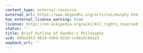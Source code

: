 ```yaml
---
content_type: external-resource
external_url: https://www.mkgandhi.org/articles/murphy.htm
has_external_license_warning: true
license: https://en.wikipedia.org/wiki/All_rights_reserved
status: ''
title: Brief Outline of Gandhi's Philosophy
uid: 8dda2913-9619-436d-931d-cc84a5c84a23
wayback_url: ''
---
```


